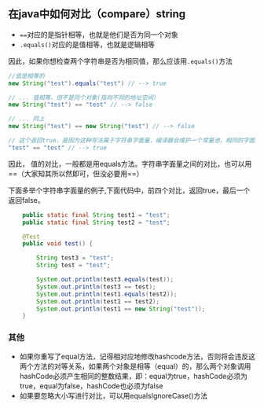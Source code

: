 ## 在java中如何对比（compare）string

- `==`对应的是指针相等，也就是他们是否为同一个对象
- `.equals()`对应的是值相等，也就是逻辑相等

因此，如果你想检查两个字符串是否为相同值，那么应该用`.equals()`方法
```java
//值是相等的
new String("test").equals("test") // --> true 

// ... 值相等，但不是同个对象(指向不同的地址空间）
new String("test") == "test" // --> false 

// ... 同上
new String("test") == new String("test") // --> false 

// 这个返回true，是因为这种写法属于字符串字面量，编译器会维护一个常量池，相同的字面量，都会指向相同的一个对象
"test" == "test" // --> true 

```
因此， 值的对比，一般都是用equals方法。字符串字面量之间的对比，也可以用==（大家知其所以然即可，但没必要用==）

下面多举个字符串字面量的例子,下面代码中，前四个对比，返回true，最后一个返回false。
``` java
	public static final String test1 = "test";
	public static final String test2 = "test";

	@Test
	public void test() {

		String test3 = "test";
		String test = "test";

		System.out.println(test3.equals(test));
		System.out.println(test3 == test);
		System.out.println(test1.equals(test2));
		System.out.println(test1 == test2);
		System.out.println(test1 == new String("test"));
	}
```

### 其他
- 如果你重写了equal方法，记得相对应地修改hashcode方法，否则将会违反这两个方法的对等关系，如果两个对象是相等（equal）的，那么两个对象调用hashCode必须产生相同的整数结果，即：equal为true，hashCode必须为true，equal为false，hashCode也必须为false
- 如果要忽略大小写进行对比，可以用equalsIgnoreCase()方法
